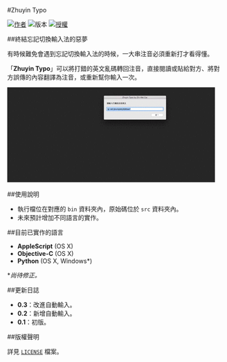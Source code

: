 #Zhuyin Typo

[![作者](https://img.shields.io/badge/作者-Zhi--Wei_Cai-red.svg?style=flat-square)](http://vox.vg/)  ![版本](https://img.shields.io/badge/版本-v0.3-green.svg?style=flat-square)  [![授權](https://img.shields.io/badge/授權-MIT-blue.svg?style=flat-square)][License]

##終結忘記切換輸入法的惡夢

有時候難免會遇到忘記切換輸入法的時候，一大串注音必須重新打才看得懂。

「**Zhuyin Typo**」可以將打錯的英文亂碼轉回注音，直接閱讀或貼給對方、將對方誤傳的內容翻譯為注音，或重新幫你輸入一次。

![使用範例](demo.gif)

##使用說明

- 執行檔位在對應的 `bin` 資料夾內，原始碼位於 `src` 資料夾內。
- 未來預計增加不同語言的實作。

##目前已實作的語言

- **AppleScript** (OS X)
- **Objective-C** (OS X)
- **Python** (OS X, Windows*)

**尚待修正。*


##更新日誌

- **0.3**：改進自動輸入。
- **0.2**：新增自動輸入。
- **0.1**：初版。 

##版權聲明

詳見 [`LICENSE`][License] 檔案。

[License]: https://github.com/x43x61x69/Zhuyin-Typo/blob/master/LICENSE
